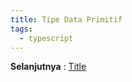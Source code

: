 ```yaml
---
title: Tipe Data Primitif
tags:
  - typescript
---
```


**Selanjutnya** : [Title](/backend/go/basic/)

